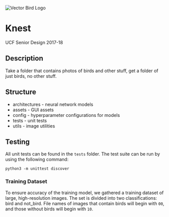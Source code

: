 ![Vector Bird Logo](https://i.imgur.com/hnx8fkF.png)

# Knest
UCF Senior Design 2017-18

## Description
Take a folder that contains photos of birds and other stuff, get a folder of just birds, no other stuff.

## Structure
+ architectures - neural network models
+ assets - GUI assets
+ config - hyperparameter configurations for models
+ tests - unit tests
+ utils - image utilities

## Testing
All unit tests can be found in the `tests` folder. The test suite can be run by using the following command:
```
python3 -m unittest discover
```

### Training Dataset
To ensure accuracy of the training model, we gathered a training dataset of large, high-resolution images. The set is divided into two classifications: bird and not_bird. File names of images that contain birds will begin with `00`, and those without birds will begin with `10`.

